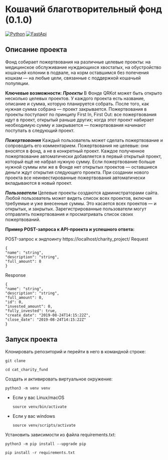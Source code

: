 # Кошачий благотворительный фонд (0.1.0)
[![Python](https://img.shields.io/badge/-Python-464646?style=flat&logo=Python&logoColor=ffffff&color=043A6B)](https://www.python.org/)
[![FastApi](https://img.shields.io/badge/-FastApi-464646?style=flat&logo=FastApi&logoColor=ffffff&color=043A6B)](https://fastapi.tiangolo.com/)

##  **Описание проекта**
Фонд собирает пожертвования на различные целевые проекты: на медицинское обслуживание нуждающихся хвостатых, на обустройство кошачьей колонии в подвале, на корм оставшимся без попечения кошкам — на любые цели, связанные с поддержкой кошачьей популяции.

**Ключевые возможности:**
***Проекты***
В Фонде QRKot может быть открыто несколько целевых проектов. У каждого проекта есть название, описание и сумма, которую планируется собрать. После того, как нужная сумма собрана — проект закрывается.
Пожертвования в проекты поступают по принципу First In, First Out: все пожертвования идут в проект, открытый раньше других; когда этот проект набирает необходимую сумму и закрывается — пожертвования начинают поступать в следующий проект.

***Пожертвования***
Каждый пользователь может сделать пожертвование и сопроводить его комментарием. Пожертвования не целевые: они вносятся в фонд, а не в конкретный проект. Каждое полученное пожертвование автоматически добавляется в первый открытый проект, который ещё не набрал нужную сумму. Если пожертвование больше нужной суммы или же в Фонде нет открытых проектов — оставшиеся деньги ждут открытия следующего проекта. При создании нового проекта все неинвестированные пожертвования автоматически вкладываются в новый проект.

***Пользователи***
Целевые проекты создаются администраторами сайта. 
Любой пользователь может видеть список всех проектов, включая требуемые и уже внесенные суммы. Это касается всех проектов — и открытых, и закрытых.
Зарегистрированные пользователи могут отправлять пожертвования и просматривать список своих пожертвований.

**Пример POST-запроса к API-проекта и успешного ответа:**

POST-запрос к эндпоинту https://localhost/charity_project/
Request
```
{
"name": "string",
"description": "string",
"full_amount": 0
}
```
Response
```
{
"name": "string",
"description": "string",
"full_amount": 0,
"id": 0,
"invested_amount": 0,
"fully_invested": true,
"create_date": "2019-08-24T14:15:22Z",
"close_date": "2019-08-24T14:15:22Z"
}
```

## **Запуск проекта**
Клонировать репозиторий и перейти в него в командной строке:

```
git clone 
```

```
cd cat_charity_fund
```

Cоздать и активировать виртуальное окружение:

```
python3 -m venv venv
```

* Если у вас Linux/macOS

    ```
    source venv/bin/activate
    ```

* Если у вас windows

    ```
    source venv/scripts/activate
    ```

Установить зависимости из файла requirements.txt:

```
python3 -m pip install --upgrade pip
```

```
pip install -r requirements.txt
```